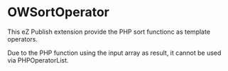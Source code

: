 OWSortOperator
=====================

This eZ Publish extension provide the PHP sort functionc as template operators.

Due to the PHP function using the input array as result, it cannot be used via PHPOperatorList.

